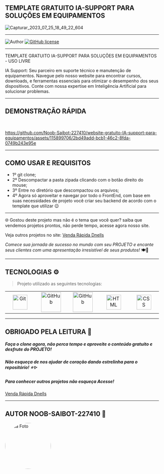 ## **TEMPLATE GRATUITO IA-SUPPORT PARA SOLUÇÕES EM EQUIPAMENTOS**

![Capturar_2023_07_25_18_49_22_604](https://github.com/Noob-Saibot-227410/website-gratuito-IA-support-para-equipamentos/assets/115899706/3ed2470d-a2bc-4068-aab4-944d4e2c69d7)

<hr>

![Author](https://img.shields.io/badge/author-%40NOOB_SAIBOT_22742410-blue.svg)
[![GitHub license](https://img.shields.io/github/license/nauvalazhar/my-login.svg)](https://github.com/nauvalazhar/my-login/blob/master/LICENSE)


<hr>

TEMPLATE GRATUITO IA-SUPPORT PARA SOLUÇÕES EM EQUIPAMENTOS - USO LIVRE

IA Support: Seu parceiro em suporte técnico e manutenção de equipamentos. Navegue pelo nosso website para encontrar cursos, downloads, e ferramentas essenciais para otimizar o desempenho dos seus dispositivos. Conte com nossa expertise em Inteligência Artificial para solucionar problemas.

<hr>

## **DEMONSTRAÇÃO RÁPIDA**

<br>

https://github.com/Noob-Saibot-227410/website-gratuito-IA-support-para-equipamentos/assets/115899706/2bd49add-bcb1-46c2-8fda-0749b243e95e

<hr>

## **COMO USAR E REQUISITOS**

- 1º git clone;
- 2º Descompactar a pasta zipada clicando com o botão direito do mouse;
- 3º Entre no diretório que descompactou os arquivos;
- 4º Agora só aproveitar e navegar por todo o FrontEnd, com base em suas necessidades de projeto você criar seu backend de acordo com o template que utilizar 😉

<hr>

🌐 Gostou deste projeto mas não é o tema que você quer? saiba que vendemos projetos prontos, não perde tempo, acesse agora nosso site.

<p> Veja outros projetos no site: <a href = https://venda-rapida-dnells.web.app/ target="_blank"> Venda Rápida Dnells</a> <p>

*Comece sua jornada de sucesso no mundo com seu PROJETO e encante seus clientes com uma apresentação irresistível de seus produtos!* 🍽️🎉

<hr>

## TECNOLOGIAS ⚙️

> Projeto utilizado as seguintes tecnologias:

<table>
  <tr>
    <td align="center" width="96">
      <img src="https://user-images.githubusercontent.com/25181517/192108372-f71d70ac-7ae6-4c0d-8395-51d8870c2ef0.png" width="48" height="48" alt="Git" />
      <br>
    </td>
    <td align="center" width="96">
      <img src="https://techstack-generator.vercel.app/github-icon.svg" width="65" height="65" alt="GitHub" />
      <br>
    </td>
        <td align="center" width="96">
      <img src="https://techstack-generator.vercel.app/js-icon.svg" width="65" height="65" alt="GitHub" />
      <br>
    </td>
    <td align="center" width="96">
      <img src="https://skillicons.dev/icons?i=html" width="48" height="48" alt="HTML" />
      <br>
    </td>
    <td align="center" width="96">
      <img src="https://skillicons.dev/icons?i=css" width="48" height="48" alt="CSS" />
      <br>
    </td>
  </tr>
</table>
 
 <hr>

## OBRIGADO PELA LEITURA 📒

##### Faça o clone agora, não perca tempo e aproveite o conteúdo gratuito e desfrute do PROJETO!

##### Não esqueça de nos ajudar de coração dando estrelinha para o repositório! ⭐✨

##### Para conhecer outros projetos não esqueça Acesse!

<a href = https://venda-rapida-dnells.web.app/ target="_blank"> Venda Rápida Dnells</a>

<hr>

## AUTOR NOOB-SAIBOT-227410 📒

<div style="width: 150px; height: 150px; border-radius: 50%; overflow: hidden;">
  <img src="https://github.com/Noob-Saibot-227410/ProgDev/assets/115899706/79d2c073-9f0d-470e-bfa5-0b0642c1ef9a.png" alt="Sua Foto" style="width: 100%; height: 100%; object-fit: cover;">
</div>
